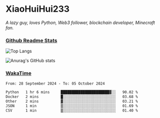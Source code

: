 # XiaoHuiHui233

*A lazy guy, loves Python, Web3 follower, blockchain developer, Minecraft fan.*

### [Github Readme Stats](https://github.com/anuraghazra/github-readme-stats)

![Top Langs](https://github-readme-stats.vercel.app/api/top-langs/?username=XiaoHuiHui233&layout=compact&theme=github_dark)

![Anurag's GitHub stats](https://github-readme-stats.vercel.app/api?username=XiaoHuiHui233&show_icons=true&theme=github_dark)

### [WakaTime](https://wakatime.com)

<!--START_SECTION:waka-->

```txt
From: 28 September 2024 - To: 05 October 2024

Python   1 hr 6 mins     ██████████████████████▓░░   90.02 %
Docker   2 mins          █░░░░░░░░░░░░░░░░░░░░░░░░   03.68 %
Other    2 mins          ▓░░░░░░░░░░░░░░░░░░░░░░░░   03.21 %
JSON     1 min           ▒░░░░░░░░░░░░░░░░░░░░░░░░   01.69 %
CSV      1 min           ▒░░░░░░░░░░░░░░░░░░░░░░░░   01.40 %
```

<!--END_SECTION:waka-->
